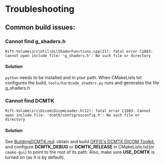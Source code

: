 # Troubleshooting


## Common build issues:

### Cannot find g_shaders.h  

```
Rift-Volume\src\Util\GL\ShaderFunctions.cpp(21): fatal error C1083: Cannot open include file: 'g_shaders.h': No such file or directory
```

#### Solution
`python` needs to be installed and in your path. When CMakeLists.txt configures the build, `tools/hardcode_shaders.py` runs and generates the file g_shaders.h


### Cannot find DCMTK

```
Rift-Volume\src\Dicom\DicomLoader.h(12): fatal error C1083: Cannot open include file: 'dcmtk/config/osconfig.h': No such file or directory
```

#### Solution

See [BuildingDCMTK.md](BuildingDCMTK.md): obtain and build [OFFIS's DCMTK DICOM Toolkit](http://git.dcmtk.org/web/), and configure **DCMTK\_DEBUG** or **DCMTK\_RELEASE** in CMakeLists.txt(or `cmake-gui`) to point to the root of its path. Also, make sure **USE\_DCMTK** is turned on (as it is by default).  

